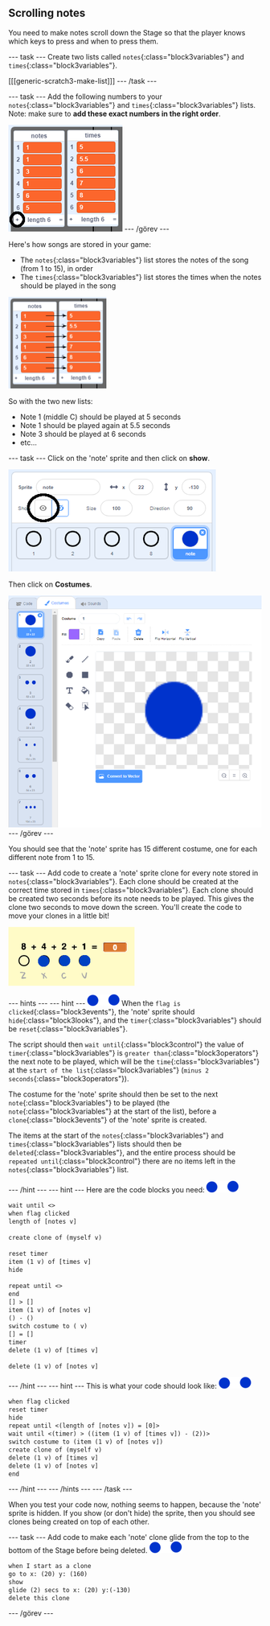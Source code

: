 ## Scrolling notes

You need to make notes scroll down the Stage so that the player knows which keys to press and when to press them.

\--- task \--- Create two lists called `notes`{:class="block3variables"} and `times`{:class="block3variables"}.

[[[generic-scratch3-make-list]]] \--- /task \---

\--- task \--- Add the following numbers to your `notes`{:class="block3variables"} and `times`{:class="block3variables"} lists. Note: make sure to **add these exact numbers in the right order**.

![Add notes and times to lists](images/lists-add-annotated.png) \--- /görev \---

Here's how songs are stored in your game:

+ The `notes`{:class="block3variables"} list stores the notes of the song (from 1 to 15), in order
+ The `times`{:class="block3variables"} list stores the times when the notes should be played in the song

![Explaining lists](images/lists-explain.png)

So with the two new lists:

+ Note 1 (middle C) should be played at 5 seconds
+ Note 1 should be played again at 5.5 seconds
+ Note 3 should be played at 6 seconds
+ etc...

\--- task \--- Click on the 'note' sprite and then click on **show**.

![Show the bar sprite](images/note-show-annotated.png)

Then click on **Costumes**.

![Bar sprite costumes](images/note-costumes.png) \--- /görev \---

You should see that the 'note' sprite has 15 different costume, one for each different note from 1 to 15.

\--- task \--- Add code to create a 'note' sprite clone for every note stored in `notes`{:class="block3variables"}. Each clone should be created at the correct time stored in `times`{:class="block3variables"}. Each clone should be created two seconds before its note needs to be played. This gives the clone two seconds to move down the screen. You'll create the code to move your clones in a little bit!

![Testing clones](images/clones-test.png)

\--- hints \--- \--- hint \--- ![note](images/note-sprite.png) When the `flag is clicked`{:class="block3events"}, the 'note' sprite should `hide`{:class="block3looks"}, and the `timer`{:class="block3variables"} should be `reset`{:class="block3variables"}.

The script should then `wait until`{:class="block3control"} the value of `timer`{:class="block3variables"} is `greater than`{:class="block3operators"} the next note to be played, which will be the `time`{:class="block3variables"} at the `start of the list`{:class="block3variables"} (`minus 2 seconds`{:class="block3operators"}).

The costume for the 'note' sprite should then be set to the next `note`{:class="block3variables"} to be played (the `note`{:class="block3variables"} at the start of the list), before a `clone`{:class="block3events"} of the 'note' sprite is created.

The items at the start of the `notes`{:class="block3variables"} and `times`{:class="block3variables"} lists should then be `deleted`{:class="block3variables"}, and the entire process should be `repeated until`{:class="block3control"} there are no items left in the `notes`{:class="block3variables"} list.

\--- /hint \--- \--- hint \--- Here are the code blocks you need: ![note](images/note-sprite.png)

```blocks3
wait until <>
when flag clicked
length of [notes v]

create clone of (myself v)

reset timer
item (1 v) of [times v]
hide

repeat until <>
end
[] > []
item (1 v) of [notes v]
() - ()
switch costume to ( v)
[] = []
timer
delete (1 v) of [times v]

delete (1 v) of [notes v]
```

\--- /hint \--- \--- hint \--- This is what your code should look like: ![note](images/note-sprite.png)

```blocks3
when flag clicked
reset timer
hide
repeat until <(length of [notes v]) = [0]>
wait until <(timer) > ((item (1 v) of [times v]) - (2))>
switch costume to (item (1 v) of [notes v])
create clone of (myself v)
delete (1 v) of [times v]
delete (1 v) of [notes v]
end
```

\--- /hint \--- \--- /hints \--- \--- /task \---

When you test your code now, nothing seems to happen, because the 'note' sprite is hidden. If you show (or don't hide) the sprite, then you should see clones being created on top of each other.

\--- task \--- Add code to make each 'note' clone glide from the top to the bottom of the Stage before being deleted. ![note](images/note-sprite.png)

```blocks3
when I start as a clone
go to x: (20) y: (160)
show
glide (2) secs to x: (20) y:(-130)
delete this clone
```

\--- /görev \---